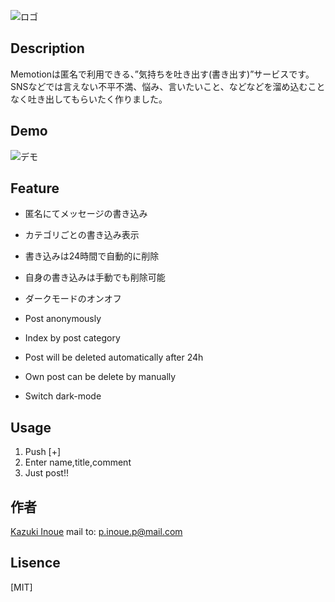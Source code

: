 ![ロゴ](https://firebasestorage.googleapis.com/v0/b/gucci-dc3be.appspot.com/o/ezgif.com-resize-3.png?alt=media&token=c9ba09da-2ba6-4b29-8ef1-8933643e91b8)

## Description

Memotionは匿名で利用できる、”気持ちを吐き出す(書き出す)”サービスです。
SNSなどでは言えない不平不満、悩み、言いたいこと、などなどを溜め込むことなく吐き出してもらいたく作りました。

## Demo

![デモ](https://firebasestorage.googleapis.com/v0/b/gucci-dc3be.appspot.com/o/ezgif.com-resize.gif?alt=media&token=4ec499fa-4f9e-4171-86ca-3a11b73a97e9)

## Feature

- 匿名にてメッセージの書き込み  
- カテゴリごとの書き込み表示
- 書き込みは24時間で自動的に削除  
- 自身の書き込みは手動でも削除可能  
- ダークモードのオンオフ

- Post anonymously  
- Index by post category
- Post will be deleted automatically after 24h
- Own post can be delete by manually
- Switch dark-mode

## Usage

1. Push [+]
2. Enter name,title,comment
3. Just post!!


## 作者

[Kazuki Inoue](https://github.com/kz422)
mail to: p.inoue.p@mail.com

## Lisence

[MIT]
